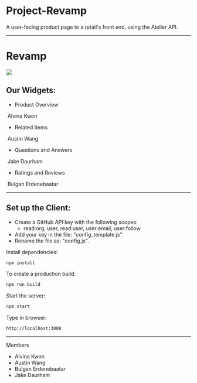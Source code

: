 # Project-Revamp
A user-facing product page to a retail's front end, using the Atelier API.

---
# Revamp
![](https://media.giphy.com/media/v539ZAsX5oaSayLCyd/giphy.gif)

## Our Widgets:
- Product Overview

![]()
Alvina Kwon

- Related Items

![]()
Austin Wang
- Questions and Answers

![]()
Jake Daurham
- Ratings and Reviews

![]()
Bulgan Erdenebaatar

---
## Set up the Client:

- Create a GitHub API key with the following scopes:
  - read:org, user, read:user, user:email, user:follow
- Add your key in the file: "config_template.js".
- Rename the file as: "config.js".

Install dependencies:
```sh
npm install
```

To create a production build:
```sh
npm run build
```

Start the server:
```sh
npm start
```

Type in browser:
```sh
http://localhost:3000
```
---

Members
- Alvina Kwon
- Austin Wang
- Bulgan Erdenebaatar
- Jake Daurham
